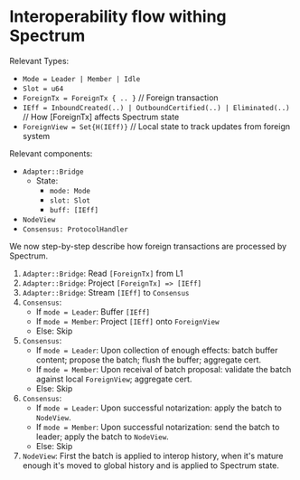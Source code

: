 # Interoperability flow withing Spectrum

Relevant Types:

- `Mode = Leader | Member | Idle`
- `Slot = u64`
- `ForeignTx = ForeignTx { .. }` // Foreign transaction
- `IEff = InboundCreated(..) | OutboundCertified(..) | Eliminated(..)` // How [ForeignTx] affects Spectrum state
- `ForeignView = Set{H(IEff)}` // Local state to track updates from foreign system

Relevant components:

- `Adapter::Bridge`
    - State:
        - `mode: Mode`
        - `slot: Slot`
        - `buff: [IEff]`
- `NodeView`
- `Consensus: ProtocolHandler`

We now step-by-step describe how foreign transactions are processed by Spectrum.

1. `Adapter::Bridge`: Read `[ForeignTx]` from L1
2. `Adapter::Bridge`: Project `[ForeignTx] => [IEff]`
3. `Adapter::Bridge`: Stream `[IEff]` to `Consensus`
4. `Consensus`:
    - If `mode = Leader`: Buffer `[IEff]`
    - If `mode = Member`: Project `[IEff]` onto `ForeignView`
    - Else: Skip
5. `Consensus`:
    - If `mode = Leader`: Upon collection of enough effects: batch buffer content; propose the batch; flush the buffer;
      aggregate cert.
    - If `mode = Member`: Upon receival of batch proposal: validate the batch against local `ForeignView`; aggregate
      cert.
    - Else: Skip
6. `Consensus`:
    - If `mode = Leader`: Upon successful notarization: apply the batch to `NodeView`.
    - If `mode = Member`: Upon successful notarization: send the batch to leader; apply the batch to `NodeView`.
    - Else: Skip
7. `NodeView`: First the batch is applied to interop history, when it's mature enough it's moved to global history and is applied to Spectrum state.
